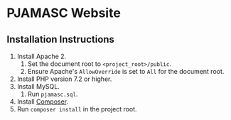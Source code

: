 # PJAMASC Website

## Installation Instructions
1. Install Apache 2.
	1. Set the document root to `<project_root>/public`.
	2. Ensure Apache's `AllowOverride` is set to `All` for the document root.
2. Install PHP version 7.2 or higher.
3. Install MySQL.
	1. Run `pjamasc.sql`.
4. Install [Composer](https://getcomposer.org/download/).
5. Run `composer install` in the project root.
